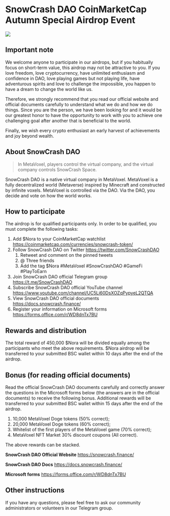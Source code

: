 # SnowCrash DAO CoinMarketCap Autumn Special Airdrop Event

![](https://img.snowcrash.finance/site/docs-snowcrash-finance/CoinMarketCap-1.jpeg)

## Important note

We welcome anyone to participate in our airdrops, but if you habitually focus on short-term value, this airdrop may not be attractive to you. If you love freedom, love cryptocurrency, have unlimited enthusiasm and confidence in DAO, love playing games but not playing life, have adventurous spirits and love to challenge the impossible, you happen to have a dream to change the world like us.

Therefore, we strongly recommend that you read our official website and official documents carefully to understand what we do and how we do things. Since you are the person, we have been looking for and it would be our greatest honor to have the opportunity to work with you to achieve one challenging goal after another that is beneficial to the world.

Finally, we wish every crypto enthusiast an early harvest of achievements and joy beyond wealth.

## About SnowCrash DAO

> In MetaVoxel, players control the virtual company, and the virtual company controls SnowCrash Space.

SnowCrash DAO is a native virtual company in MetaVoxel. MetaVoxel is a fully decentralized world (Metaverse) inspired by Minecraft and constructed by infinite voxels. MetaVoxel is controlled via the DAO. Via the DAO, you decide and vote on how the world works.

## How to participate

The airdrop is for qualified participants only. In order to be qualified, you must complete the following tasks:

1. Add $Nora to your CoinMarketCap watchlist https://coinmarketcap.com/currencies/snowcrash-token/
2. Follow SnowCrash DAO on Twitter https://twitter.com/SnowCrashDAO
    1. Retweet and comment on the pinned tweets
    2. @ Three friends
    3. Add the tag $Nora #MetaVoxel #SnowCrashDAO #GameFi #PlayToEarn
3. Join SnowCrash DAO official Telegram group https://t.me/SnowCrashDAO
4. Subscribe SnowCrash DAO official YouTube channel https://www.youtube.com/channel/UC5Li60DsXOZqPypyeL2QTQA
5. View SnowCrash DAO official documents https://docs.snowcrash.finance/
6. Register your information on Microsoft forms https://forms.office.com/r/WD8dnTx7BU

## Rewards and distribution

The total reward of 450,000 $Nora will be divided equally among the participants who meet the above requirements. $Nora airdrop will be transferred to your submitted BSC wallet within 10 days after the end of the airdrop.

## Bonus (for reading official documents)

Read the official SnowCrash DAO documents carefully and correctly answer the questions in the Microsoft forms below (the answers are in the official documents) to receive the following bonus. Additional rewards will be transferred to your submitted BSC wallet within 15 days after the end of the airdrop.

1. 10,000 MetaVoxel Doge tokens (50% correct);
2. 20,000 MetaVoxel Doge tokens (60% correct);
3. Whitelist of the first players of the MetaVoxel game (70% correct);
4. MetaVoxel NFT Market 30% discount coupons (All correct).

The above rewards can be stacked.

**SnowCrash DAO Official Website** https://snowcrash.finance/

**SnowCrash DAO Docs** https://docs.snowcrash.finance/

**Microsoft forms** https://forms.office.com/r/WD8dnTx7BU

## Other instructions

If you have any questions, please feel free to ask our community administrators or volunteers in our Telegram group.
